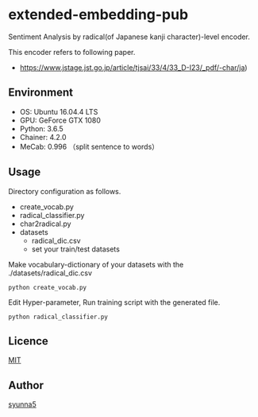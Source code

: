 # extended-embedding-pub

Sentiment Analysis by radical(of Japanese kanji character)-level encoder.

This encoder refers to following paper.
- https://www.jstage.jst.go.jp/article/tjsai/33/4/33_D-I23/_pdf/-char/ja)

## Environment

- OS: Ubuntu 16.04.4 LTS
- GPU: GeForce GTX 1080
- Python: 3.6.5
- Chainer: 4.2.0
- MeCab: 0.996 （split sentence to words）

## Usage

Directory configuration as follows.
- create_vocab.py
- radical_classifier.py
- char2radical.py
- datasets
  - radical_dic.csv
  - set your train/test datasets


Make vocabulary-dictionary of your datasets with the ./datasets/radical_dic.csv
```:bash
python create_vocab.py
```

Edit Hyper-parameter, Run training script with the generated file.
```:bash
python radical_classifier.py
```

## Licence

[MIT](https://github.com/Nextremer/extended-embedding-pub/blob/master/LICENSE)

## Author

[syunna5](https://github.com/syunna5)
